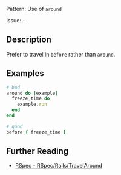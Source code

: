 Pattern: Use of `around`

Issue: -

## Description

Prefer to travel in `before` rather than `around`.

## Examples

```ruby
# bad
around do |example|
  freeze_time do
    example.run
  end
end

# good
before { freeze_time }
```

## Further Reading

* [RSpec - RSpec/Rails/TravelAround](https://docs.rubocop.org/rubocop-rspec/cops_rspec_rails.html#rspecrailstravelaround)